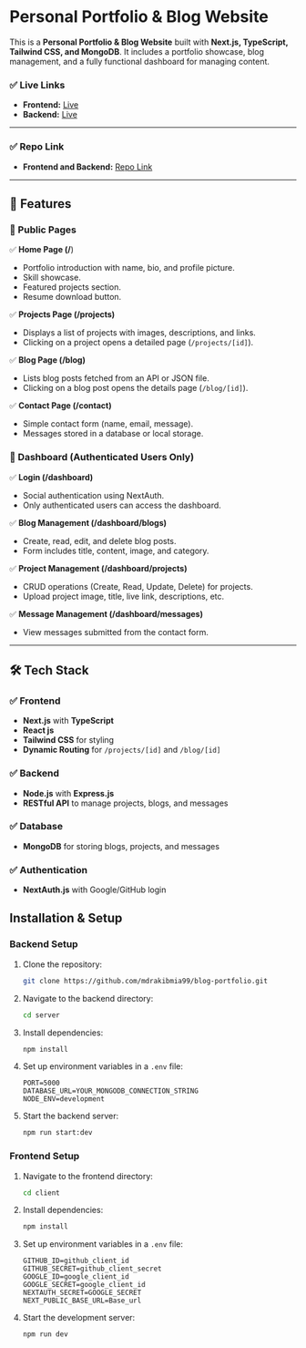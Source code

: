 #  Personal Portfolio & Blog Website

This is a **Personal Portfolio & Blog Website** built with **Next.js, TypeScript, Tailwind CSS, and MongoDB**. It includes a portfolio showcase, blog management, and a fully functional dashboard for managing content.

### ✅ Live Links
- **Frontend:**  [Live](https://blog-portfolio-black.vercel.app/)  
- **Backend:**  [Live](https://blog-portfolio-backend.vercel.app/)

---
### ✅ Repo Link 
- **Frontend and Backend:**  [Repo Link](https://github.com/mdrakibmia99/blog-portfolio)  

---

## 🌟 Features

### 🔹 Public Pages
✅ **Home Page (/**)  
- Portfolio introduction with name, bio, and profile picture.  
- Skill showcase.  
- Featured projects section.  
- Resume download button.  

✅ **Projects Page (/projects)**  
- Displays a list of projects with images, descriptions, and links.  
- Clicking on a project opens a detailed page (`/projects/[id]`).  

✅ **Blog Page (/blog)**  
- Lists blog posts fetched from an API or JSON file.  
- Clicking on a blog post opens the details page (`/blog/[id]`).  

✅ **Contact Page (/contact)**  
- Simple contact form (name, email, message).  
- Messages stored in a database or local storage.  

### 🔹 Dashboard (Authenticated Users Only)
✅ **Login (/dashboard)**  
- Social authentication using NextAuth.  
- Only authenticated users can access the dashboard.  

✅ **Blog Management (/dashboard/blogs)**  
- Create, read, edit, and delete blog posts.  
- Form includes title, content, image, and category.  

✅ **Project Management (/dashboard/projects)**  
- CRUD operations (Create, Read, Update, Delete) for projects.  
- Upload project image, title, live link, descriptions, etc.  

✅ **Message Management (/dashboard/messages)**  
- View messages submitted from the contact form.  

---

## 🛠️ Tech Stack

### ✅ Frontend
- **Next.js** with **TypeScript**
 - **React js**
- **Tailwind CSS** for styling  
- **Dynamic Routing** for `/projects/[id]` and `/blog/[id]`  

### ✅ Backend
- **Node.js** with **Express.js**  
- **RESTful API** to manage projects, blogs, and messages  

### ✅ Database
- **MongoDB** for storing blogs, projects, and messages  

### ✅ Authentication
- **NextAuth.js** with Google/GitHub login  


## Installation & Setup

### **Backend Setup**

1. Clone the repository:
   ```sh
   git clone https://github.com/mdrakibmia99/blog-portfolio.git
   ```
2. Navigate to the backend directory:
   ```sh
   cd server
   ```
3. Install dependencies:
   ```sh
   npm install
   ```
4. Set up environment variables in a `.env` file:
   ```env
   PORT=5000
   DATABASE_URL=YOUR_MONGODB_CONNECTION_STRING
   NODE_ENV=development
   ```
5. Start the backend server:
   ```sh
   npm run start:dev
   ```

### **Frontend Setup**

1. Navigate to the frontend directory:
   ```sh
   cd client
   ```
2. Install dependencies:
   ```sh
   npm install
   ```
3. Set up environment variables in a `.env` file:

   ```env
   GITHUB_ID=github_client_id
   GITHUB_SECRET=github_client_secret
   GOOGLE_ID=google_client_id
   GOOGLE_SECRET=google_client_id
   NEXTAUTH_SECRET=GOOGLE_SECRET
   NEXT_PUBLIC_BASE_URL=Base_url
   ```
4. Start the development server:
   ```sh
   npm run dev
   ```